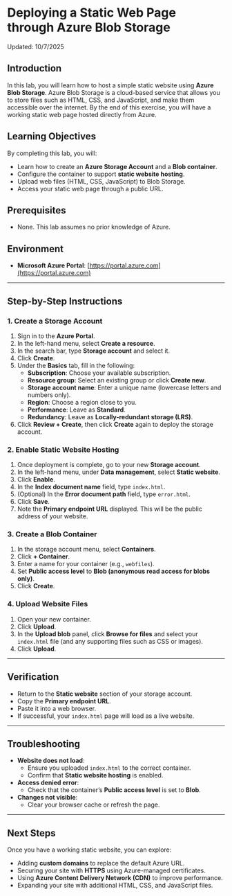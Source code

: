 # Deploying a Static Web Page through Azure Blob Storage
Updated: 10/7/2025
## Introduction
In this lab, you will learn how to host a simple static website using **Azure Blob Storage**. Azure Blob Storage is a cloud-based service that allows you to store files such as HTML, CSS, and JavaScript, and make them accessible over the internet. By the end of this exercise, you will have a working static web page hosted directly from Azure.

## Learning Objectives
By completing this lab, you will:
- Learn how to create an **Azure Storage Account** and a **Blob container**.
- Configure the container to support **static website hosting**.
- Upload web files (HTML, CSS, JavaScript) to Blob Storage.
- Access your static web page through a public URL.

## Prerequisites
- None. This lab assumes no prior knowledge of Azure.

## Environment
- **Microsoft Azure Portal**: [https://portal.azure.com](https://portal.azure.com)

---

## Step-by-Step Instructions

### 1. Create a Storage Account
1. Sign in to the **Azure Portal**.
2. In the left-hand menu, select **Create a resource**.
3. In the search bar, type **Storage account** and select it.
4. Click **Create**.
5. Under the **Basics** tab, fill in the following:
   - **Subscription**: Choose your available subscription.
   - **Resource group**: Select an existing group or click **Create new**.
   - **Storage account name**: Enter a unique name (lowercase letters and numbers only).
   - **Region**: Choose a region close to you.
   - **Performance**: Leave as **Standard**.
   - **Redundancy**: Leave as **Locally-redundant storage (LRS)**.
6. Click **Review + Create**, then click **Create** again to deploy the storage account.

### 2. Enable Static Website Hosting
1. Once deployment is complete, go to your new **Storage account**.
2. In the left-hand menu, under **Data management**, select **Static website**.
3. Click **Enable**.
4. In the **Index document name** field, type `index.html`.
5. (Optional) In the **Error document path** field, type `error.html`.
6. Click **Save**.
7. Note the **Primary endpoint URL** displayed. This will be the public address of your website.

### 3. Create a Blob Container
1. In the storage account menu, select **Containers**.
2. Click **+ Container**.
3. Enter a name for your container (e.g., `webfiles`).
4. Set **Public access level** to **Blob (anonymous read access for blobs only)**.
5. Click **Create**.

### 4. Upload Website Files
1. Open your new container.
2. Click **Upload**.
3. In the **Upload blob** panel, click **Browse for files** and select your `index.html` file (and any supporting files such as CSS or images).
4. Click **Upload**.

---

## Verification
- Return to the **Static website** section of your storage account.
- Copy the **Primary endpoint URL**.
- Paste it into a web browser.
- If successful, your `index.html` page will load as a live website.

---

## Troubleshooting
- **Website does not load**:
  - Ensure you uploaded `index.html` to the correct container.
  - Confirm that **Static website hosting** is enabled.
- **Access denied error**:
  - Check that the container’s **Public access level** is set to **Blob**.
- **Changes not visible**:
  - Clear your browser cache or refresh the page.

---

## Next Steps
Once you have a working static website, you can explore:
- Adding **custom domains** to replace the default Azure URL.
- Securing your site with **HTTPS** using Azure-managed certificates.
- Using **Azure Content Delivery Network (CDN)** to improve performance.
- Expanding your site with additional HTML, CSS, and JavaScript files.
